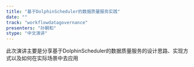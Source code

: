 ```yaml
---
title: "基于DolphinScheduler的数据质量服务实践"
date: "" 
track: "workflowdatagovernance"
presenters: "孙朝和"
stype: "中文演讲"
---
```

此次演讲主要是分享基于DolphinScheduler的数据质量服务的设计思路、实现方式以及如何在实际场景中去应用